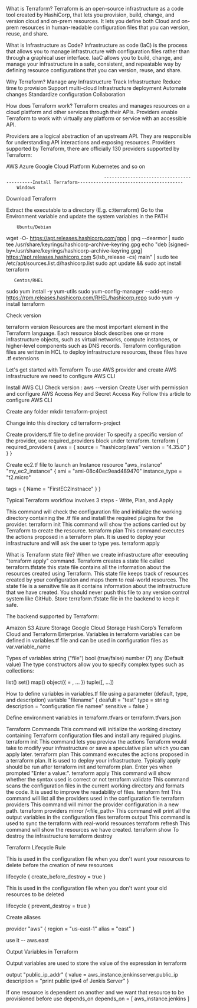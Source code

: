 What is Terraform?
Terraform is an open-source infrastructure as a code tool created by HashiCorp, that lets you provision, build, change, and version cloud and on-prem resources. It lets you define both Cloud and on-prem resources in human-readable configuration files that you can version, reuse, and share.

What is Infrastructure as Code?
Infrastructure as code (IaC) is the process that allows you to manage infrastructure with configuration files rather than through a graphical user interface. IaaC allows you to build, change, and manage your infrastructure in a safe, consistent, and repeatable way by defining resource configurations that you can version, reuse, and share.

Why Terraform?
Manage any Infrastructure
Track Infrastructure
Reduce time to provision
Support multi-cloud Infrastructure deployment
Automate changes
Standardize configuration
Collaboration


How does Terraform work?
Terraform creates and manages resources on a cloud platform and other services through their APIs. Providers enable Terraform to work with virtually any platform or service with an accessible API.

Providers are a logical abstraction of an upstream API. They are responsible for understanding API interactions and exposing resources. Providers supported by Terraform, there are officially 130 providers supported by Terraform:

AWS
Azure
Google Cloud Platform
Kubernetes and so on

                                         -------------------------------------------Install Terraform----------------------------------------
        Windows
Download Terraform

Extract the executable to a directory (E.g. c:\terraform)
Go to the Environment variable and update the system variables in the PATH

        Ubuntu/Debian

wget -O- https://apt.releases.hashicorp.com/gpg | gpg --dearmor | sudo tee /usr/share/keyrings/hashicorp-archive-keyring.gpg
echo "deb [signed-by=/usr/share/keyrings/hashicorp-archive-keyring.gpg] https://apt.releases.hashicorp.com $(lsb_release -cs) main" | sudo tee /etc/apt/sources.list.d/hashicorp.list
sudo apt update && sudo apt install terraform

       Centos/RHEL
sudo yum install -y yum-utils
sudo yum-config-manager --add-repo https://rpm.releases.hashicorp.com/RHEL/hashicorp.repo
sudo yum -y install terraform

Check version

terraform version
Resources are the most important element in the Terraform language. Each resource block describes one or more infrastructure objects, such as virtual networks, compute instances, or higher-level components such as DNS records. Terraform configuration files are written in HCL to deploy infrastructure resources, these files have .tf extensions

Let's get started with Terraform
To use AWS provider and create AWS infrastructure we need to configure AWS CLI

Install AWS CLI
Check version : aws --version
Create User with permission and configure AWS Access Key and Secret Access Key
Follow this article to configure AWS CLI

Create any folder
mkdir terraform-project

Change into this directory
cd terraform-project

Create providers.tf file to define provider
  To specify a specific version of the provider, use required_providers block under terraform.
          terraform {
  required_providers {
    aws = {
      source = "hashicorp/aws"
      version = "4.35.0"
    }
  }
}


Create ec2.tf file to launch an Instance
       resource "aws_instance" "my_ec2_instance" {
  ami           = "ami-08c40ec9ead489470"
  instance_type = "t2.micro"

  tags = {
    Name = "FirstEC2Instnace"
  }
}


Typical Terraform workflow involves 3 steps - Write, Plan, and Apply

This command will check the configuration file and initialize the working directory containing the .tf file and install the required plugins for the provider.
     terraform init 
This command will show the actions carried out by Terraform to create the resource.
terraform plan
This command executes the actions proposed in a terraform plan. It is used to deploy your infrastructure and will ask the user to type yes.
terraform apply


What is Terraform state file?
When we create infrastructure after executing "terraform apply" command. Terraform creates a state file called terraform.tfstate this state file contains all the information about the resources created using Terraform. This state file keeps track of resources created by your configuration and maps them to real-world resources. The state file is a sensitive file as it contains information about the infrastructure that we have created. You should never push this file to any version control system like GitHub. Store terraform.tfstate file in the backend to keep it safe.

The backend supported by Terraform:

Amazon S3
Azure Storage
Google Cloud Storage
HashiCorp’s Terraform Cloud and Terraform Enterprise.
Variables in terraform
variables can be defined in variables.tf file and can be used in configuration files as var.variable_name

Types of variables
string ("file")
bool (true/false)
number (7)
any (Default value)
The type constructors allow you to specify complex types such as collections:

list()
set()
map()
object({ = , ... })
tuple([, ...])



How to define variables in variables.tf file using a parameter (default, type, and description)
variable "filename" {
   deafult = "test"
   type = string
   description = "configuration file namee"
   sensitive = false
   }

Define environment variables in terraform.tfvars or terraform.tfvars.json

Terraform Commands
This command will initialize the working directory containing Terraform configuration files and install any required plugins.
terraform init 
This command lets you preview the actions Terraform would take to modify your infrastructure or save a speculative plan which you can apply later.
terraform plan
This command executes the actions proposed in a terraform plan. It is used to deploy your infrastructure. Typically apply should be run after terraform init and terraform plan. Enter yes when prompted "Enter a value:".
terraform apply
This command will show whether the syntax used is correct or not
terraform validate
This command scans the configuration files in the current working directory and formats the code. It is used to improve the readability of files.
terraform fmt
This command will list all the providers used in the configuration file
terraform providers
This command will mirror the provider configuration in a new path.
terraform providers mirror /<file_path>
This command will print all the output variables in the configuration files
terraform output
This command is used to sync the terraform with real-world resources
terraform refresh
This command will show the resources we have created.
terraform show
To destroy the infrastructure
terraform destroy 

Terraform Lifecycle Rule

This is used in the configuration file when you don't want your resources to delete before the creation of new resources

lifecycle {
   create_before_destroy = true
   }

This is used in the configuration file when you don't want your old resources to be deleted

lifecycle {
   prevent_destroy = true
   }

Create aliases

provider "aws" {
   region = "us-east-1"
   alias = "east"
   }
   
   use it -- aws.east

   Output Variables in Terraform

Output variables are used to store the value of the expression in terraform

output "public_ip_addr" {
   value = aws_instance.jenkinsserver.public_ip
   description = "print public ipv4 of Jenkis Server"
   }

If one resource is dependent on another and we want that resource to be provisioned before use depends_on
depends_on = [
     aws_instance.jenkins
     ]
                                                      
                                                      

